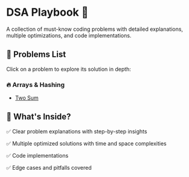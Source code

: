 # DSA Playbook 🚀

A collection of must-know coding problems with detailed explanations, multiple optimizations, and code implementations.  

## 📌 Problems List 
Click on a problem to explore its solution in depth:  

### 🔥 Arrays & Hashing  
- [Two Sum](./problems/two-sum/README.md)  

## 🚀 What's Inside? 
✅ Clear problem explanations with step-by-step insights

✅ Multiple optimized solutions with time and space complexities

✅ Code implementations

✅ Edge cases and pitfalls covered
